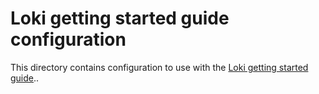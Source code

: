 # Loki getting started guide configuration

This directory contains configuration to use with the [Loki getting started guide](https://grafana.com/docs/loki/latest/getting-started/)..


